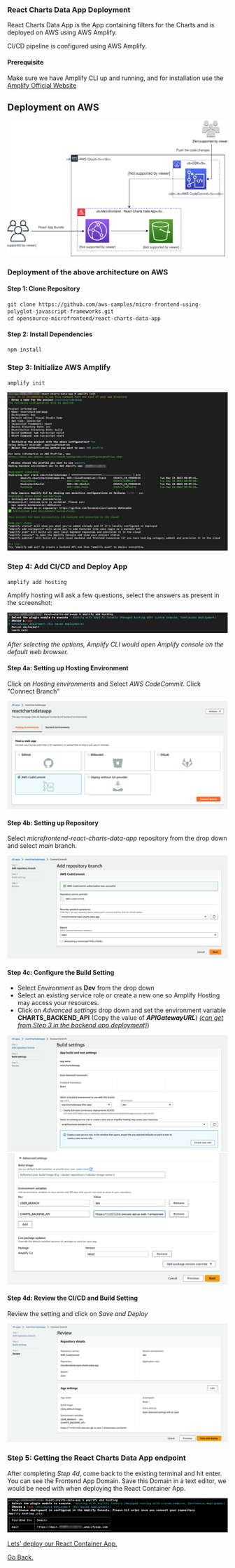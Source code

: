 ### React Charts Data App Deployment

React Charts Data App is the App containing filters for the Charts and is deployed on AWS using AWS Amplify.

CI/CD pipeline is configured using AWS Amplify.

#### Prerequisite

Make sure we have Amplify CLI up and running, and for installation use the [Amplify Official Website](https://docs.amplify.aws/cli/start/install/)

## Deployment on AWS

![React Charts Data App Architecture](/additional-assets/react-charts-data-app-architecture.svg)

### Deployment of the above architecture on AWS
 
#### Step 1: Clone Repository

```console
git clone https://github.com/aws-samples/micro-frontend-using-polyglot-javascript-frameworks.git
cd opensource-microfrontend/react-charts-data-app
```

#### Step 2: Install Dependencies 

```console
npm install
```

### Step 3: Initialize AWS Amplify

```console
amplify init
```

![react-charts-data-app-init](../additional-assets/react-charts-data-app-amplify-init.png)

### Step 4: Add CI/CD and Deploy App

```console
amplify add hosting
```

Amplify hosting will ask a few questions, select the answers as present in the screenshot:

![react-charts-data-app-add-hosting](../additional-assets/react-charts-data-app-add-hosting.png)

*After selecting the options, Amplify CLI would open Amplify console on the default web browser.*

#### Step 4a: Setting up Hosting Environment

Click on *Hosting environments* and Select *AWS CodeCommit*. Click "Connect Branch"

![react-charts-data-app-hosting-environments](../additional-assets/react-charts-data-app-hosting-environments.png)

#### Step 4b: Setting up Repository

Select *microfrontend-react-charts-data-app* repository from the drop down and select *main* branch.

![react-data-app-amplify-setting-repository](../additional-assets/react-data-app-amplify-setting-repository.png)

#### Step 4c: Configure the Build Setting

- Select *Environment* as **Dev** from the drop down
- Select an existing service role or create a new one so Amplify Hosting may access your resources.
- Click on *Advanced settings* drop down and set the environment variable **CHARTS_BACKEND_API** (Copy the value of ***APIGatewayURL***) *[(can get from Step 3 in the backend app deployment)](../backend/README.md)*)

![react-data-app-amplify-build-setting-1](../additional-assets/react-data-app-amplify-build-setting-1.png)
![react-data-app-amplify-build-setting-2](../additional-assets/react-data-app-amplify-build-setting-2.png)

#### Step 4d: Review the CI/CD and Build Setting

Review the setting and click on *Save and Deploy*

![react-data-app-amplify-review-and-save](../additional-assets/react-data-app-amplify-review-and-save.png)

### Step 5: Getting the React Charts Data App endpoint

After completing *Step 4d*, come back to the existing terminal and hit enter. You can see the Frontend App Domain. Save this Domain in a text editor, we would be need with when deploying the React Container App.

![react-data-app-amplify-app-domain](../additional-assets/react-data-app-amplify-app-domain.png)

[Lets' deploy our React Container App.](../react-container-app/README.md)

[Go Back.](../README.md)